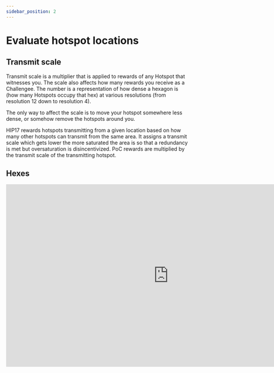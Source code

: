 ```yaml
---
sidebar_position: 2
---
```


# Evaluate hotspot locations

## Transmit scale

Transmit scale is a multiplier that is applied to rewards of any Hotspot that witnesses you. The scale also affects how many rewards you receive as a Challengee. The number is a representation of how dense a hexagon is (how many Hotspots occupy that hex) at various resolutions (from resolution 12 down to resolution 4).

The only way to affect the scale is to move your hotspot somewhere less dense, or somehow remove the hotspots around you.

HIP17 rewards hotspots transmitting from a given location based on how many other hotspots can transmit from the same area. It assigns a transmit scale which gets lower the more saturated the area is so that a redundancy is met but oversaturation is disincentivized. PoC rewards are multiplied by the transmit scale of the transmitting hotspot.

## Hexes

<div className="videoWrapper">
    <iframe width="885" height="498" src="https://www.youtube.com/embed/MdSyjzE-s7Y" title="YouTube video player" frameBorder="0" allow="accelerometer; autoplay; clipboard-write; encrypted-media; gyroscope; picture-in-picture" allowFullScreen></iframe>
</div>
